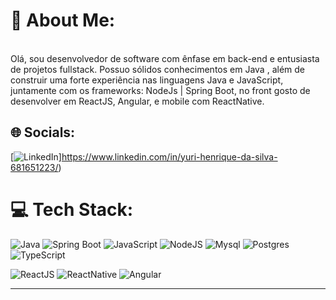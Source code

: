 # 💫 About Me:
<br>
Olá, sou desenvolvedor de software com ênfase em back-end e entusiasta de projetos fullstack. Possuo sólidos conhecimentos em Java , além de construir uma forte experiência nas linguagens Java e JavaScript, juntamente com os frameworks: NodeJs | Spring Boot, no front gosto de desenvolver em ReactJS, Angular, e mobile com  ReactNative.

 


## 🌐 Socials:
[![LinkedIn](https://img.shields.io/badge/LinkedIn-%230077B5.svg?logo=linkedin&logoColor=white)]https://www.linkedin.com/in/yuri-henrique-da-silva-681651223/) 

# 💻 Tech Stack:
![Java](https://img.shields.io/badge/Java-%23ED8B00.svg?style=flat-square&logo=java&logoColor=white) ![Spring Boot](https://img.shields.io/badge/Spring_Boot-%236DB33F.svg?style=flat-square&logo=spring&logoColor=white)
![JavaScript](https://img.shields.io/badge/javascript-%23323330.svg?style=flat-square&logo=javascript&logoColor=%23F7DF1E) ![NodeJS](https://img.shields.io/badge/node.js-6DA55F?style=flat-square&logo=node.js&logoColor=white) ![Mysql](https://img.shields.io/badge/MySQL-%234479A1.svg?style=flat-square&logo=mysql&logoColor=white) ![Postgres](https://img.shields.io/badge/postgres-%23316192.svg?style=flat-square&logo=postgresql&logoColor=white)   ![TypeScript](https://img.shields.io/badge/typescript-%23007ACC.svg?style=flat-square&logo=typescript&logoColor=white)

![ReactJS](https://img.shields.io/badge/React-%2361DAFB.svg?style=flat-square&logo=react&logoColor=white)
![ReactNative](https://img.shields.io/badge/React_Native-%2361DAFB.svg?style=flat-square&logo=react&logoColor=white)
![Angular](https://img.shields.io/badge/Angular-%23DD0031.svg?style=flat-square&logo=angular&logoColor=white)



---




